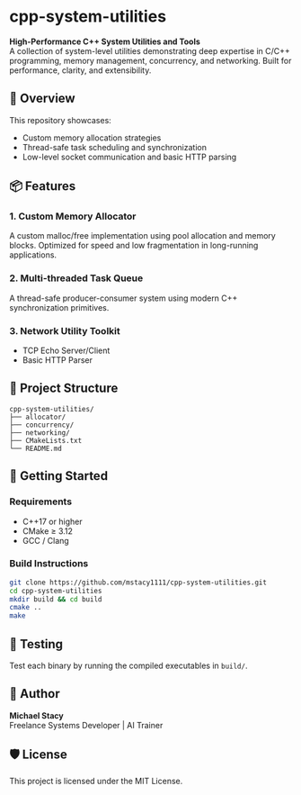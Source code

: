 # cpp-system-utilities

**High-Performance C++ System Utilities and Tools**  
A collection of system-level utilities demonstrating deep expertise in C/C++ programming, memory management, concurrency, and networking. Built for performance, clarity, and extensibility.

## 🧠 Overview

This repository showcases:

- Custom memory allocation strategies
- Thread-safe task scheduling and synchronization
- Low-level socket communication and basic HTTP parsing

## 📦 Features

### 1. Custom Memory Allocator
A custom malloc/free implementation using pool allocation and memory blocks. Optimized for speed and low fragmentation in long-running applications.

### 2. Multi-threaded Task Queue
A thread-safe producer-consumer system using modern C++ synchronization primitives.

### 3. Network Utility Toolkit
- TCP Echo Server/Client
- Basic HTTP Parser

## 📂 Project Structure

```
cpp-system-utilities/
├── allocator/
├── concurrency/
├── networking/
├── CMakeLists.txt
└── README.md
```

## 🚀 Getting Started

### Requirements

- C++17 or higher
- CMake ≥ 3.12
- GCC / Clang

### Build Instructions

```bash
git clone https://github.com/mstacy1111/cpp-system-utilities.git
cd cpp-system-utilities
mkdir build && cd build
cmake ..
make
```

## 🔬 Testing

Test each binary by running the compiled executables in `build/`.

## 🧠 Author

**Michael Stacy**  
Freelance Systems Developer | AI Trainer

## 🛡️ License

This project is licensed under the MIT License.
